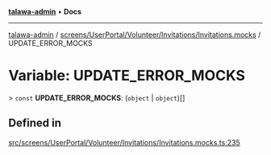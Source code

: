 [**talawa-admin**](../../../../../../README.md) • **Docs**

***

[talawa-admin](../../../../../../modules.md) / [screens/UserPortal/Volunteer/Invitations/Invitations.mocks](../README.md) / UPDATE\_ERROR\_MOCKS

# Variable: UPDATE\_ERROR\_MOCKS

\> `const` **UPDATE\_ERROR\_MOCKS**: (`object` \| `object`)[]

## Defined in

[src/screens/UserPortal/Volunteer/Invitations/Invitations.mocks.ts:235](https://github.com/PalisadoesFoundation/talawa-admin/blob/7a991b3aa824070bd53d6367f1ce7f072321af88/src/screens/UserPortal/Volunteer/Invitations/Invitations.mocks.ts#L235)
